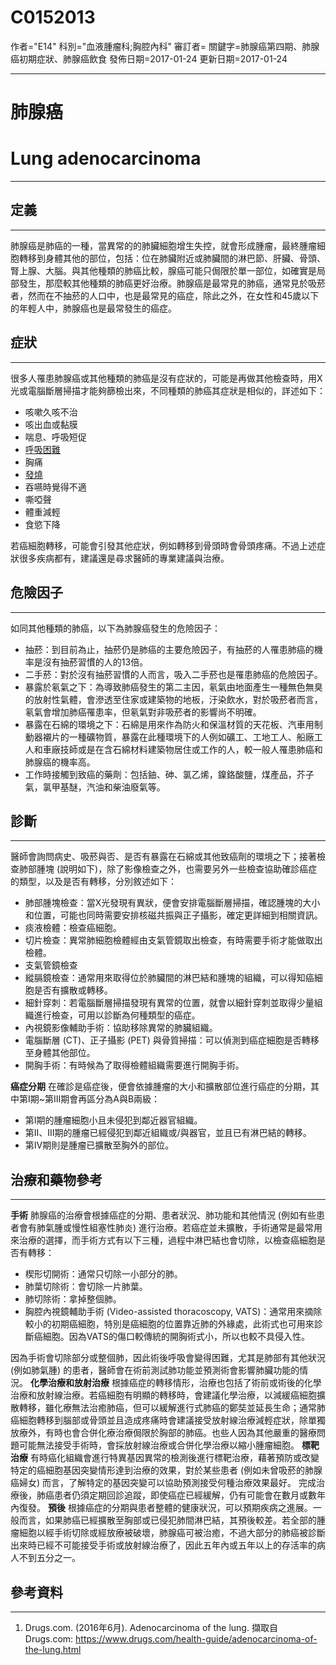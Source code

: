 # C0152013
作者="E14"
科別="血液腫瘤科;胸腔內科"
審訂者=
關鍵字=肺腺癌第四期、肺腺癌初期症狀、肺腺癌飲食
發佈日期=2017-01-24
更新日期=2017-01-24

----------
# 肺腺癌
# Lung adenocarcinoma
----------
## 定義
----------

肺腺癌是肺癌的一種，當異常的的肺臟細胞增生失控，就會形成腫瘤，最終腫瘤細胞轉移到身體其他的部位，包括：位在肺臟附近或肺臟間的淋巴節、肝臟、骨頭、腎上腺、大腦。與其他種類的肺癌比較，腺癌可能只侷限於單一部位，如確實是局部發生，那麼較其他種類的肺癌更好治療。肺腺癌是最常見的肺癌，通常見於吸菸者，然而在不抽菸的人口中，也是最常見的癌症，除此之外，在女性和45歲以下的年輕人中，肺腺癌也是最常發生的癌症。 

## 症狀
----------

很多人罹患肺腺癌或其他種類的肺癌是沒有症狀的，可能是再做其他檢查時，用X光或電腦斷層掃描才能夠篩檢出來，不同種類的肺癌其症狀是相似的，詳述如下：

- 咳嗽久咳不治
- 咳出血或黏膜
- 喘息、呼吸短促
- [呼吸困難](C0013404)
- 胸痛
- [發燒](C0015967)
- 吞嚥時覺得不適
- 嘶啞聲
- 體重減輕
- 食慾下降

若癌細胞轉移，可能會引發其他症狀，例如轉移到骨頭時會骨頭疼痛。不過上述症狀很多疾病都有，建議還是尋求醫師的專業建議與治療。

## 危險因子
----------

如同其他種類的肺癌，以下為肺腺癌發生的危險因子：

- 抽菸：到目前為止，抽菸仍是肺癌的主要危險因子，有抽菸的人罹患肺癌的機率是沒有抽菸習慣的人的13倍。
- 二手菸：對於沒有抽菸習慣的人而言，吸入二手菸也是罹患肺癌的危險因子。
- 暴露於氡氣之下：為導致肺癌發生的第二主因，氡氣由地面產生一種無色無臭的放射性氣體，會滲透至住家或建築物的地板，汙染飲水，對於吸菸者而言，氡氣會增加肺癌罹患率，但氡氣對非吸菸者的影響尚不明確。
- 暴露在石綿的環境之下：石綿是用來作為防火和保溫材質的天花板、汽車用制動器襯片的一種礦物質，暴露在此種環境下的人例如礦工、工地工人、船廠工人和車廠技師或是在含石綿材料建築物居住或工作的人，較一般人罹患肺癌和肺腺癌的機率高。
- 工作時接觸到致癌的藥劑：包括鈾、砷、氯乙烯，鎳鉻酸鹽，煤產品，芥子氣，氯甲基醚，汽油和柴油廢氣等。 
## 診斷
----------

醫師會詢問病史、吸菸與否、是否有暴露在石綿或其他致癌劑的環境之下；接著檢查肺部腫塊 (說明如下)，除了影像檢查之外，也需要另外一些檢查協助確診癌症的類型，以及是否有轉移，分別敘述如下：

- 肺部腫塊檢查：當X光發現有異狀，便會安排電腦斷層掃描，確認腫塊的大小和位置，可能也同時需要安排核磁共振與正子攝影，確定更詳細到相關資訊。
- 痰液檢體：檢查癌細胞。
- 切片檢查：異常肺細胞檢體經由支氣管鏡取出檢查，有時需要手術才能做取出檢體。
- 支氣管鏡檢查
- 縱膈鏡檢查：通常用來取得位於肺臟間的淋巴結和腫塊的組織，可以得知癌細胞是否有擴散或轉移。
- 細針穿刺：若電腦斷層掃描發現有異常的位置，就會以細針穿刺並取得少量組織進行檢查，可用以診斷為何種類型的癌症。
- 內視鏡影像輔助手術：協助移除異常的肺臟組織。
- 電腦斷層 (CT)、正子攝影 (PET) 與骨質掃描：可以偵測到癌症細胞是否轉移至身體其他部位。
- 開胸手術：有時候為了取得檢體組織需要進行開胸手術。

**癌症分期**
在確診是癌症後，便會依據腫瘤的大小和擴散部位進行癌症的分期，其中第I期~第III期會再區分為A與B兩級：

- 第I期的腫瘤細胞小且未侵犯到鄰近器官組織。
- 第II、III期的腫瘤已經侵犯到鄰近組織或/與器官，並且已有淋巴結的轉移。
- 第IV期則是腫瘤已擴散至胸外的部位。 
## 治療和藥物參考
----------

**手術**
肺腺癌的治療會根據癌症的分期、患者狀況、肺功能和其他情況 (例如有些患者會有肺氣腫或慢性組塞性肺炎) 進行治療。若癌症並未擴散，手術通常是最常用來治療的選擇，而手術方式有以下三種，過程中淋巴結也會切除，以檢查癌細胞是否有轉移：

- 楔形切開術：通常只切除一小部分的肺。
- 肺葉切除術：會切除一片肺葉。
- 肺切除術：拿掉整個肺。
- 胸腔內視鏡輔助手術 (Video-assisted thoracoscopy, VATS)：通常用來摘除較小的初期癌細胞，特別是癌細胞的位置靠近肺的外緣處，此術式也可用來診斷癌細胞。因為VATS的傷口較傳統的開胸術式小，所以也較不具侵入性。

因為手術會切除部分或整個肺，因此術後呼吸會變得困難，尤其是肺部有其他狀況 (例如肺氣腫) 的患者，醫師會在術前測試肺功能並預測術會影響肺臟功能的情況。
**化學治療和放射治療**
根據癌症的轉移情形，治療也包括了術前或術後的化學治療和放射線治療。若癌細胞有明顯的轉移時，會建議化學治療，以減緩癌細胞擴散轉移，雖化療無法治癒肺癌，但可以緩解進行式肺癌的鄭奘並延長生命；通常肺癌細胞轉移到腦部或骨頭並且造成疼痛時會建議接受放射線治療減輕症狀，除單獨放療外，有時也會合併化療治療侷限於胸部的肺癌。也些人因為其他嚴重的醫療問題可能無法接受手術時，會採放射線治療或合併化學治療以縮小腫瘤細胞。
**標靶治療**
有時癌化組織會進行特異基因異常的檢測後進行標靶治療，藉著預防或改變特定的癌細胞基因突變情形達到治療的效果，對於某些患者 (例如未曾吸菸的肺腺癌婦女) 而言，了解特定的基因突變可以協助預測接受何種治療效果最好。
完成治療後，肺癌患者仍須定期回診追蹤，即使癌症已經緩解，仍有可能會在數月或數年內復發。
**預後**
根據癌症的分期與患者整體的健康狀況，可以預期疾病之進展。一般而言，如果肺癌已經擴散至胸部或已侵犯肺間淋巴結，其預後較差。若全部的腫瘤細胞以經手術切除或經放療被破壞，肺腺癌可被治癒，不過大部分的肺癌被診斷出來時已經不可能接受手術或放射線治療了，因此五年內或五年以上的存活率的病人不到五分之一。 

## 參考資料
----------
1. Drugs.com. (2016年6月). Adenocarcinoma of the lung. 擷取自 Drugs.com: 
  https://www.drugs.com/health-guide/adenocarcinoma-of-the-lung.html

